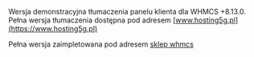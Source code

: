 Wersja demonstracyjna tłumaczenia panelu klienta dla WHMCS +8.13.0. Pełna wersja tłumaczenia dostępna pod adresem [www.hosting5g.pl](https://www.hosting5g.pl)

Pełna wersja zaimpletowana pod adresem [sklep whmcs](https://cp.hosting5g.pl/store/)
